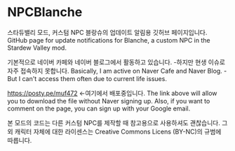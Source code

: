 # NPCBlanche
스타듀밸리 모드, 커스텀 NPC 블랑슈의 업데이트 알림용 깃허브 페이지입니다.
GitHub page for update notifications for Blanche, a custom NPC in the Stardew Valley mod.

기본적으로 네이버 카페와 네이버 블로그에서 활동하고 있습니다. -하지만 현생 이슈로 자주 접속하지 못합니다.
Basically, I am active on Naver Cafe and Naver Blog. -But I can't access them often due to current life issues.

https://posty.pe/muf472 <-여기에서 배포중입니다.
The link above will allow you to download the file without Naver signing up. Also, if you want to comment on the page, you can sign up with your Google email. 

본 모드의 코드는 다른 커스텀 NPC를 제작할 때 참고용으로 사용하셔도 괜찮습니다. 그 외 캐릭터 자체에 대한 라이센스는 Creative Commons Licens (BY-NC)의 규범에 따릅니다.
